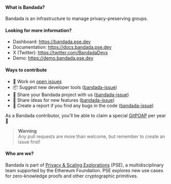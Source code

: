 #### What is Bandada?

Bandada is an infrastructure to manage privacy-preserving groups.

#### Looking for more information?
- Dashboard: https://bandada.pse.dev
- Documentation: https://docs.bandada.pse.dev
- X (Twitter): https://twitter.com/BandadaDevs
- Demo: https://demo.bandada.pse.dev

#### Ways to contribute

* 🔧 Work on [open issues](https://github.com/bandada-infra/bandada/contribute)
* 📦 Suggest new developer tools ([bandada-issue](https://github.com/bandada-infra/bandada/issues/new))
* 💠 Share your Bandada project with us ([bandada-issue](https://github.com/bandada-infra/bandada/issues/new))
* 🚀 Share ideas for new features ([bandada-issue](https://github.com/bandada-infra/bandada/issues/new))
* 🐛 Create a report if you find any bugs in the code ([bandada-issue](https://github.com/bandada-infra/bandada/issues/new))

As a Bandada contributor, you'll be able to claim a special [GitPOAP](https://www.gitpoap.io/gp/1089) per year 🏅

> **Warning**  
> Any pull requests are more than welcome, but remember to create an issue first!

#### Who are we?

Bandada is part of [Privacy & Scaling Explorations](https://pse.dev/) (PSE), a multidisciplinary team supported by the Ethereum Foundation. PSE explores new use cases for zero-knowledge proofs and other cryptographic primitives.
